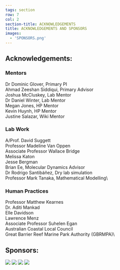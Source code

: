 ```yaml
---
tags: section
row: 7
col: 2
section-title: ACKNOWLEDGEMENTS
title: ACKNOWLEDGEMENTS AND SPONSORS
images:
  - 'SPONSORS.png'
---
```


## Acknowledgements:

### Mentors
Dr Dominic Glover, Primary PI\
Ahmad Zeeshan Siddiqui, Primary Advisor\
Joshua McCluskey, Lab Mentor \
Dr Daniel Winter, Lab Mentor \
Megan Jones, HP Mentor \
Kevin Huynh, HP Mentor \
Justine Salazar, Wiki Mentor

### Lab Work

A/Prof. David Suggett \
Professor Madeline Van Oppen \
Associate Professor Wallace Bridge\
Melissa Katon\
Jesse Bergman\
Brian Ee, Molecular Dynamics Advisor\
Dr Rodrigo Santibáñez, Dry lab simulation\
Professor Mark Tanaka, Mathematical Modelling\

### Human Practices
Professor Matthew Kearnes\
Dr. Aditi Mankad\
Elle Davidson\
Lawrence Menz\
Associate Professor Suhelen Egan\
Australian Coastal Local Council\
Great Barrier Reef Marine Park Authority (GBRMPA)\

## Sponsors:
<img src="/assets/images/BABS Transparent.png">
<img src="/assets/images/Revive and restore Colour.png">
<img src="/assets/images/UNSW transparent.png">
<img src="/assets/images/IDT transparent.png">
